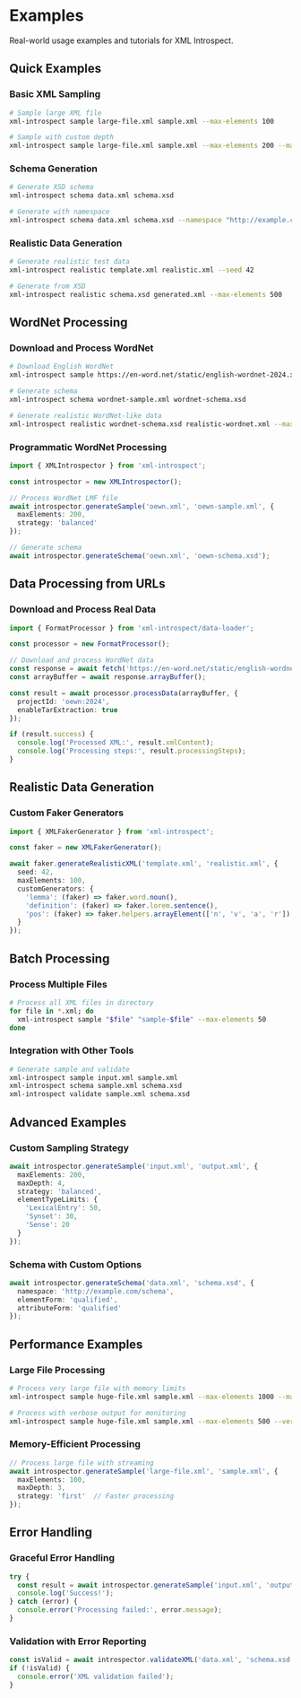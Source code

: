 # Examples

Real-world usage examples and tutorials for XML Introspect.

## Quick Examples

### Basic XML Sampling

```bash
# Sample large XML file
xml-introspect sample large-file.xml sample.xml --max-elements 100

# Sample with custom depth
xml-introspect sample large-file.xml sample.xml --max-elements 200 --max-depth 3
```

### Schema Generation

```bash
# Generate XSD schema
xml-introspect schema data.xml schema.xsd

# Generate with namespace
xml-introspect schema data.xml schema.xsd --namespace "http://example.com/schema"
```

### Realistic Data Generation

```bash
# Generate realistic test data
xml-introspect realistic template.xml realistic.xml --seed 42

# Generate from XSD
xml-introspect realistic schema.xsd generated.xml --max-elements 500
```

## WordNet Processing

### Download and Process WordNet

```bash
# Download English WordNet
xml-introspect sample https://en-word.net/static/english-wordnet-2024.xml.gz wordnet-sample.xml

# Generate schema
xml-introspect schema wordnet-sample.xml wordnet-schema.xsd

# Generate realistic WordNet-like data
xml-introspect realistic wordnet-schema.xsd realistic-wordnet.xml --max-elements 1000
```

### Programmatic WordNet Processing

```typescript
import { XMLIntrospector } from 'xml-introspect';

const introspector = new XMLIntrospector();

// Process WordNet LMF file
await introspector.generateSample('oewn.xml', 'oewn-sample.xml', {
  maxElements: 200,
  strategy: 'balanced'
});

// Generate schema
await introspector.generateSchema('oewn.xml', 'oewn-schema.xsd');
```

## Data Processing from URLs

### Download and Process Real Data

```typescript
import { FormatProcessor } from 'xml-introspect/data-loader';

const processor = new FormatProcessor();

// Download and process WordNet data
const response = await fetch('https://en-word.net/static/english-wordnet-2024.xml.gz');
const arrayBuffer = await response.arrayBuffer();

const result = await processor.processData(arrayBuffer, {
  projectId: 'oewn:2024',
  enableTarExtraction: true
});

if (result.success) {
  console.log('Processed XML:', result.xmlContent);
  console.log('Processing steps:', result.processingSteps);
}
```

## Realistic Data Generation

### Custom Faker Generators

```typescript
import { XMLFakerGenerator } from 'xml-introspect';

const faker = new XMLFakerGenerator();

await faker.generateRealisticXML('template.xml', 'realistic.xml', {
  seed: 42,
  maxElements: 100,
  customGenerators: {
    'lemma': (faker) => faker.word.noun(),
    'definition': (faker) => faker.lorem.sentence(),
    'pos': (faker) => faker.helpers.arrayElement(['n', 'v', 'a', 'r'])
  }
});
```

## Batch Processing

### Process Multiple Files

```bash
# Process all XML files in directory
for file in *.xml; do
  xml-introspect sample "$file" "sample-$file" --max-elements 50
done
```

### Integration with Other Tools

```bash
# Generate sample and validate
xml-introspect sample input.xml sample.xml
xml-introspect schema sample.xml schema.xsd
xml-introspect validate sample.xml schema.xsd
```

## Advanced Examples

### Custom Sampling Strategy

```typescript
await introspector.generateSample('input.xml', 'output.xml', {
  maxElements: 200,
  maxDepth: 4,
  strategy: 'balanced',
  elementTypeLimits: {
    'LexicalEntry': 50,
    'Synset': 30,
    'Sense': 20
  }
});
```

### Schema with Custom Options

```typescript
await introspector.generateSchema('data.xml', 'schema.xsd', {
  namespace: 'http://example.com/schema',
  elementForm: 'qualified',
  attributeForm: 'qualified'
});
```

## Performance Examples

### Large File Processing

```bash
# Process very large file with memory limits
xml-introspect sample huge-file.xml sample.xml --max-elements 1000 --max-depth 2

# Process with verbose output for monitoring
xml-introspect sample huge-file.xml sample.xml --max-elements 500 --verbose
```

### Memory-Efficient Processing

```typescript
// Process large file with streaming
await introspector.generateSample('large-file.xml', 'sample.xml', {
  maxElements: 100,
  maxDepth: 3,
  strategy: 'first'  // Faster processing
});
```

## Error Handling

### Graceful Error Handling

```typescript
try {
  const result = await introspector.generateSample('input.xml', 'output.xml');
  console.log('Success!');
} catch (error) {
  console.error('Processing failed:', error.message);
}
```

### Validation with Error Reporting

```typescript
const isValid = await introspector.validateXML('data.xml', 'schema.xsd');
if (!isValid) {
  console.error('XML validation failed');
}
```
